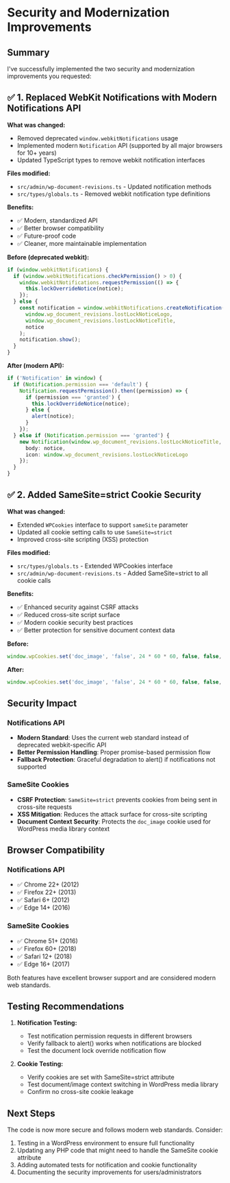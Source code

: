 # Security and Modernization Improvements

## Summary

I've successfully implemented the two security and modernization improvements you requested:

## ✅ 1. Replaced WebKit Notifications with Modern Notifications API

**What was changed:**
- Removed deprecated `window.webkitNotifications` usage
- Implemented modern `Notification` API (supported by all major browsers for 10+ years)
- Updated TypeScript types to remove webkit notification interfaces

**Files modified:**
- `src/admin/wp-document-revisions.ts` - Updated notification methods
- `src/types/globals.ts` - Removed webkit notification type definitions

**Benefits:**
- ✅ Modern, standardized API
- ✅ Better browser compatibility
- ✅ Future-proof code
- ✅ Cleaner, more maintainable implementation

**Before (deprecated webkit):**
```typescript
if (window.webkitNotifications) {
  if (window.webkitNotifications.checkPermission() > 0) {
    window.webkitNotifications.requestPermission(() => {
      this.lockOverrideNotice(notice);
    });
  } else {
    const notification = window.webkitNotifications.createNotification(
      window.wp_document_revisions.lostLockNoticeLogo,
      window.wp_document_revisions.lostLockNoticeTitle,
      notice
    );
    notification.show();
  }
}
```

**After (modern API):**
```typescript
if ('Notification' in window) {
  if (Notification.permission === 'default') {
    Notification.requestPermission().then((permission) => {
      if (permission === 'granted') {
        this.lockOverrideNotice(notice);
      } else {
        alert(notice);
      }
    });
  } else if (Notification.permission === 'granted') {
    new Notification(window.wp_document_revisions.lostLockNoticeTitle, {
      body: notice,
      icon: window.wp_document_revisions.lostLockNoticeLogo
    });
  }
}
```

## ✅ 2. Added SameSite=strict Cookie Security

**What was changed:**
- Extended `WPCookies` interface to support `sameSite` parameter
- Updated all cookie setting calls to use `SameSite=strict`
- Improved cross-site scripting (XSS) protection

**Files modified:**
- `src/types/globals.ts` - Extended WPCookies interface
- `src/admin/wp-document-revisions.ts` - Added SameSite=strict to all cookie calls

**Benefits:**
- ✅ Enhanced security against CSRF attacks
- ✅ Reduced cross-site script surface
- ✅ Modern cookie security best practices
- ✅ Better protection for sensitive document context data

**Before:**
```typescript
window.wpCookies.set('doc_image', 'false', 24 * 60 * 60, false, false, this.secure);
```

**After:**
```typescript
window.wpCookies.set('doc_image', 'false', 24 * 60 * 60, false, false, this.secure, 'strict');
```

## Security Impact

### Notifications API
- **Modern Standard**: Uses the current web standard instead of deprecated webkit-specific API
- **Better Permission Handling**: Proper promise-based permission flow
- **Fallback Protection**: Graceful degradation to alert() if notifications not supported

### SameSite Cookies
- **CSRF Protection**: `SameSite=strict` prevents cookies from being sent in cross-site requests
- **XSS Mitigation**: Reduces the attack surface for cross-site scripting
- **Document Context Security**: Protects the `doc_image` cookie used for WordPress media library context

## Browser Compatibility

### Notifications API
- ✅ Chrome 22+ (2012)
- ✅ Firefox 22+ (2013) 
- ✅ Safari 6+ (2012)
- ✅ Edge 14+ (2016)

### SameSite Cookies
- ✅ Chrome 51+ (2016)
- ✅ Firefox 60+ (2018)
- ✅ Safari 12+ (2018)
- ✅ Edge 16+ (2017)

Both features have excellent browser support and are considered modern web standards.

## Testing Recommendations

1. **Notification Testing:**
   - Test notification permission requests in different browsers
   - Verify fallback to alert() works when notifications are blocked
   - Test the document lock override notification flow

2. **Cookie Testing:**
   - Verify cookies are set with SameSite=strict attribute
   - Test document/image context switching in WordPress media library
   - Confirm no cross-site cookie leakage

## Next Steps

The code is now more secure and follows modern web standards. Consider:

1. Testing in a WordPress environment to ensure full functionality
2. Updating any PHP code that might need to handle the SameSite cookie attribute
3. Adding automated tests for notification and cookie functionality
4. Documenting the security improvements for users/administrators
